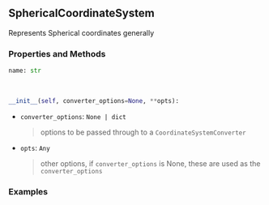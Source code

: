 ## <a id="McUtils.McUtils.Coordinerds.CoordinateSystems.CommonCoordinateSystems.SphericalCoordinateSystem">SphericalCoordinateSystem</a>
Represents Spherical coordinates generally

### Properties and Methods
```python
name: str
```
<a id="McUtils.McUtils.Coordinerds.CoordinateSystems.CommonCoordinateSystems.SphericalCoordinateSystem.__init__" class="docs-object-method">&nbsp;</a>
```python
__init__(self, converter_options=None, **opts): 
```

- `converter_options`: `None | dict`
    >options to be passed through to a `CoordinateSystemConverter`
- `opts`: `Any`
    >other options, if `converter_options` is None, these are used as the `converter_options`

### Examples

